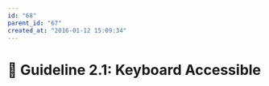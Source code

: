 ```yaml
---
id: "68"
parent_id: "67"
created_at: "2016-01-12 15:09:34"
---
```


# 📜 Guideline 2.1: Keyboard Accessible
